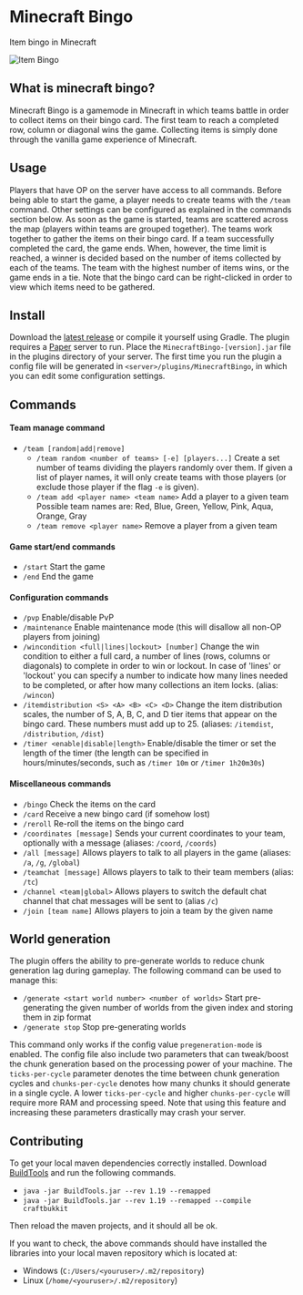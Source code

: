 # Minecraft Bingo
Item bingo in Minecraft

![Item Bingo](https://i.imgur.com/7qXBAQK.png)

## What is minecraft bingo?
Minecraft Bingo is a gamemode in Minecraft in which teams battle in order to collect items on their bingo card.
The first team to reach a completed row, column or diagonal wins the game.
Collecting items is simply done through the vanilla game experience of Minecraft.

## Usage
Players that have OP on the server have access to all commands. 
Before being able to start the game, a player needs to create teams with the `/team` command. 
Other settings can be configured as explained in the commands section below. 
As soon as the game is started, teams are scattered across the map (players within teams are grouped together). 
The teams work together to gather the items on their bingo card. 
If a team successfully completed the card, the game ends. 
When, however, the time limit is reached, a winner is decided based on the number of items collected by each of the teams. 
The team with the highest number of items wins, or the game ends in a tie.
Note that the bingo card can be right-clicked in order to view which items need to be gathered.

## Install
Download the [latest release](https://github.com/Extremelyd1/minecraft-bingo/releases/latest) or compile it yourself using Gradle.
The plugin requires a [Paper](https://papermc.io/) server to run.
Place the `MinecraftBingo-[version].jar` file in the plugins directory of your server.
The first time you run the plugin a config file will be generated in `<server>/plugins/MinecraftBingo`, in which you can edit some configuration settings.

## Commands
#### Team manage command
- `/team [random|add|remove]`
  - `/team random <number of teams> [-e] [players...]` Create a set number of teams dividing the players randomly over them. If given a list of player names, it will only create teams with those players (or exclude those player if the flag `-e` is given).
  - `/team add <player name> <team name>` Add a player to a given team  
  Possible team names are: Red, Blue, Green, Yellow, Pink, Aqua, Orange, Gray
  - `/team remove <player name>` Remove a player from a given team

#### Game start/end commands
- `/start` Start the game
- `/end` End the game

#### Configuration commands  
- `/pvp` Enable/disable PvP
- `/maintenance` Enable maintenance mode (this will disallow all non-OP players from joining)
- `/wincondition <full|lines|lockout> [number]` Change the win condition to either a full card, a number of lines (rows, columns or diagonals) to complete in order to win or lockout. 
  In case of 'lines' or 'lockout' you can specify a number to indicate how many lines needed to be completed, or after how many collections an item locks.
  (alias: `/wincon`)
- `/itemdistribution <S> <A> <B> <C> <D>` Change the item distribution scales, the number of S, A, B, C, and D tier items that appear on the bingo card. 
  These numbers must add up to 25. (aliases: `/itemdist`, `/distribution`, `/dist`)
- `/timer <enable|disable|length>` Enable/disable the timer or set the length of the timer (the length can be specified in hours/minutes/seconds, such as `/timer 10m` or `/timer 1h20m30s`)

#### Miscellaneous commands
- `/bingo` Check the items on the card
- `/card` Receive a new bingo card (if somehow lost)
- `/reroll` Re-roll the items on the bingo card
- `/coordinates [message]` Sends your current coordinates to your team, optionally with a message (aliases: `/coord`, `/coords`)
- `/all [message]` Allows players to talk to all players in the game (aliases: `/a`, `/g`, `/global`)
- `/teamchat [message]` Allows players to talk to their team members (alias: `/tc`)
- `/channel <team|global>` Allows players to switch the default chat channel that chat messages will be sent to (alias `/c`)
- `/join [team name]` Allows players to join a team by the given name

## World generation
The plugin offers the ability to pre-generate worlds to reduce chunk generation lag during gameplay.
The following command can be used to manage this:
- `/generate <start world number> <number of worlds>` Start pre-generating the given number of worlds from the given index and storing them in zip format
- `/generate stop` Stop pre-generating worlds  

This command only works if the config value `pregeneration-mode` is enabled.
The config file also include two parameters that can tweak/boost the chunk generation based on the processing power of your machine.
The `ticks-per-cycle` parameter denotes the time between chunk generation cycles and `chunks-per-cycle` denotes how many chunks it should generate in a single cycle.
A lower `ticks-per-cycle` and higher `chunks-per-cycle` will require more RAM and processing speed.
Note that using this feature and increasing these parameters drastically may crash your server. 

## Contributing

To get your local maven dependencies correctly installed. Download [BuildTools](https://www.spigotmc.org/wiki/buildtools/) and run the following commands.

- `java -jar BuildTools.jar --rev 1.19 --remapped`
- `java -jar BuildTools.jar --rev 1.19 --remapped --compile craftbukkit`

Then reload the maven projects, and it should all be ok.

If you want to check, the above commands should have installed the libraries into your local maven repository which is located at:
- Windows (`C:/Users/<youruser>/.m2/repository`)
- Linux (`/home/<youruser>/.m2/repository`)
